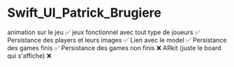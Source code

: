 # Swift_UI_Patrick_Brugiere

animation sur le jeu ✅
jeux fonctionnel avec tout type de joueurs ✅
Persistance des players et leurs images ✅
Lien avec le model ✅
Persistance des games finis ✅
Persistance des games non finis ❌
ARkit (juste le board qui s'affiche) ❌